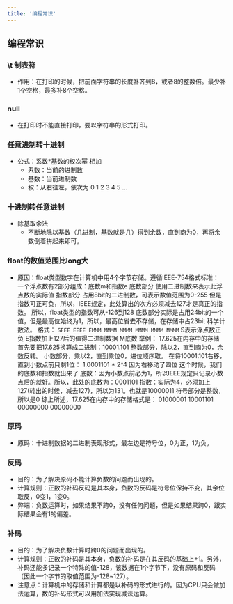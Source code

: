 ```yaml
---
title: '编程常识'
---
```



## 编程常识

### \t 制表符  

- 作用：在打印的时候，把前面字符串的长度补齐到8，或者8的整数倍。最少补1个空格，最多补8个空格。

### null  

- 在打印时不能直接打印，要以字符串的形式打印。

### 任意进制转十进制

- 公式：系数*基数的权次幂 相加
  - 系数：当前的进制数
  - 基数：当前进制数
  - 权：从右往左，依次为 0 1 2 3 4 5 …

### 十进制转任意进制

- 除基取余法
  - 不断地除以基数（几进制，基数就是几）得到余数，直到商为0，再将余数倒着拼起来即可。

### float的数值范围比long大

- 原因：float类型数字在计算机中用4个字节存储。遵循IEEE-754格式标准：         一个浮点数有2部分组成：底数m和指数e  底数部分 使用二进制数来表示此浮点数的实际值 指数部分 占用8bit的二进制数，可表示数值范围为0-255  但是指数可正可负，所以，IEEE规定，此处算出的次方必须减去127才是真正的指数。         所以，float类型的指数可从-126到128  底数部分实际是占用24bit的一个值，但是最高位始终为1，所以，最高位省去不存储，在存储中占23bit         科学计数法。  格式： `SEEE EEEE EMMM MMMM MMMM MMMM MMMM MMMM` S表示浮点数正负     E指数加上127后的值得二进制数据 M底数  举例： 17.625在内存中的存储  首先要把17.625换算成二进制：10001.101          整数部分，除以2，直到商为0，余数反转。         小数部分，乘以2，直到乘位0，进位顺序取。  在将10001.101右移，直到小数点前只剩1位：         1.0001101 * 2^4 因为右移动了四位  这个时候，我们的底数和指数就出来了 底数：因为小数点前必为1，所以IEEE规定只记录小数点后的就好。所以，此处的底数为：0001101 指数：实际为4，必须加上127(转出的时候，减去127)，所以为131。也就是10000011 符号部分是整数，所以是0 综上所述，17.625在内存中的存储格式是： 01000001 10001101 00000000 00000000

### 原码

- 原码：十进制数据的二进制表现形式，最左边是符号位，0为正，1为负。

### 反码

- 目的：为了解决原码不能计算负数的问题而出现的。
- 计算规则：正数的补码反码是其本身，负数的反码是符号位保持不变，其余位取反，0变1，1变0。
- 弊端：负数运算时，如果结果不跨0，没有任何问题，但是如果结果跨0，跟实际结果会有1的偏差。

### 补码

- 目的：为了解决负数计算时跨0的问题而出现的。
- 计算规则：正数的补码是其本身，负数的补码是在其反码的基础上+1。另外，补码还能多记录一个特殊的值-128，该数据在1个字节下，没有原码和反码（因此一个字节的取值范围为-128~127）。
- 注意点：计算机中的存储和计算都是以补码的形式进行的。因为CPU只会做加法运算，数的补码形式可以用加法实现减法运算。


